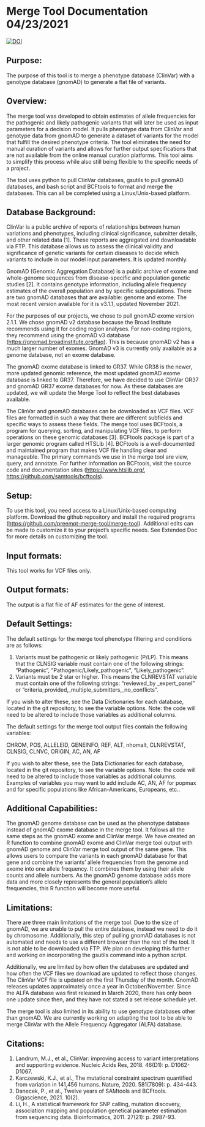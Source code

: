 # Merge Tool Documentation 04/23/2021
[![DOI](https://zenodo.org/badge/DOI/10.5281/zenodo.5592755.svg)](https://doi.org/10.5281/zenodo.5592755)

## Purpose:
The purpose of this tool is to merge a phenotype database (ClinVar) with a genotype database (gnomAD) to generate a flat file of variants. 

## Overview:
The merge tool was developed to obtain estimates of allele frequencies for the pathogenic and likely pathogenic variants that will later be used as input parameters 
for a decision model. It pulls phenotype data from ClinVar and genotype data from gnomAD to generate a dataset of variants for the model that fulfill the desired 
phenotype criteria. The tool eliminates the need for manual curation of variants and allows for further output specifications that are not available from the online 
manual curation platforms. This tool aims to simplify this process while also still being flexible to the specific needs of a project.

The tool uses python to pull ClinVar databases, gsutils to pull gnomAD databases, and bash script and BCFtools to format and merge the databases. This can all be completed 
using a Linux/Unix-based platform. 

## Database Background:
ClinVar is a public archive of reports of relationships between human variations and phenotypes, including clinical significance, submitter details, and other related data [1]. 
These reports are aggregated and downloadable via FTP. This database allows us to assess the clinical validity and significance of genetic variants for certain diseases to 
decide which variants to include in our model input parameters. It is updated monthly. 

GnomAD (Genomic Aggregation Database) is a public archive of exome and whole-genome sequences from disease-specific and population genetic studies [2]. It contains genotype 
information, including allele frequency estimates of the overall population and by specific subpopulations. There are two gnomAD databases that are available: genome and exome. 
The most recent version available for it is v3.1.1, updated November 2021. 

For the purposes of our projects, we chose to pull gnomAD exome version 2.1.1. We chose gnomAD v2 database because the Broad Institute recommends using it for coding region 
analyses. For non-coding regions, they recommend using the gnomAD v3 database (https://gnomad.broadinstitute.org/faq). This is because gnomAD v2 has a much larger number 
of exomes. GnomAD v3 is currently only available as a genome database, not an exome database. 

The gnomAD exome database is linked to GR37. While GR38 is the newer, more updated genomic reference, the most updated gnomAD exome database is linked to GR37. Therefore, 
we have decided to use ClinVar GR37 and gnomAD GR37 exome databases for now. As these databases are updated, we will update the Merge Tool to reflect the best databases available.  

The ClinVar and gnomAD databases can be downloaded as VCF files. VCF files are formatted in such a way that there are different subfields and specific ways to assess these 
fields. The merge tool uses BCFtools, a program for querying, sorting, and manipulating VCF files, to perform operations on these genomic databases [3]. BCFtools package 
is part of a larger genomic program called HTSLib [4]. BCFtools is a well-documented and maintained program that makes VCF file handling clear and manageable. The primary 
commands we use in the merge tool are view, query, and annotate. For further information on BCFtools, visit the source code and documentation sites 
(https://www.htslib.org/, https://github.com/samtools/bcftools).  

## Setup:
To use this tool, you need access to a Linux/Unix-based computing platform. Download the github repository and install the required programs 
(https://github.com/preempt-merge-tool/merge-tool). Additional edits can be made to customize it to your project’s specific needs. See Extended Doc for more details on 
customizing the tool.

## Input formats:
This tool works for VCF files only.

## Output formats:
The output is a flat file of AF estimates for the gene of interest. 

## Default Settings:
The default settings for the merge tool phenotype filtering and conditions are as follows:

1.	Variants must be pathogenic or likely pathogenic (P/LP). This means that the CLNSIG variable must contain one of the following strings: 
“Pathogenic”, “Pathogenic/Likely_pathogenic”, “Likely_pathogenic”.
2.	Variants must be 2 star or higher. This means the CLNREVSTAT variable must contain one of the following strings: 
“reviewed_by _expert_panel” or “criteria_provided,_multiple_submitters,_no_conflicts”. 

If you wish to alter these, see the Data Dictionaries for each database, located in the git repository, to see the variable options. 
Note: the code will need to be altered to include those variables as additional columns. 

The default settings for the merge tool output files contain the following variables:

CHROM, POS, ALLELEID, GENEINFO, REF, ALT, nhomalt, CLNREVSTAT, CLNSIG, CLNVC, ORIGIN, AC, AN, AF

If you wish to alter these, see the Data Dictionaries for each database, located in the git repository, to see the variable options. Note: the code will need to be altered to include those variables as additional columns. Examples of variables you may want to add include AC, AN, AF for popmax and for specific populations like African-Americans, Europeans, etc.. 

## Additional Capabilities:
The gnomAD genome database can be used as the phenotype database instead of gnomAD exome database in the merge tool. It follows all the same steps as the gnomAD exome 
and ClinVar merge. We have created an R function to combine gnomAD exome and ClinVar merge tool output with gnomAD genome and ClinVar merge tool output of the same gene. 
This allows users to compare the variants in each gnomAD database for that gene and combine the variants’ allele frequencies from the genome and exome into one allele frequency. 
It combines them by using their allele counts and allele numbers. As the gnomAD genome database adds more data and more closely represents the general population’s allele 
frequencies, this R function will become more useful.

## Limitations:
There are three main limitations of the merge tool. Due to the size of gnomAD, we are unable to pull the entire database, instead we need to do it by chromosome. 
Additionally, this step of pulling gnomAD databases is not automated and needs to use a different browser than the rest of the tool. It is not able to be downloaded via FTP. 
We plan on developing this further and working on incorporating the gsutils command into a python script. 

Additionally, we are limited by how often the databases are updated and how often the VCF files we download are updated to reflect those changes. The ClinVar VCF file is 
updated on the first Thursday of the month. GnomAD releases updates approximately once a year in October/November. Since the ALFA database was first released in March 2020, 
there has only been one update since then, and they have not stated a set release schedule yet. 

The merge tool is also limited in its ability to use genotype databases other than gnomAD. We are currently working on adapting the tool to be able to merge ClinVar with 
the Allele Frequency Aggregator (ALFA) database.

## Citations:
1.	Landrum, M.J., et al., ClinVar: improving access to variant interpretations and supporting evidence. Nucleic Acids Res, 2018. 46(D1): p. D1062-D1067.
2.	Karczewski, K.J., et al., The mutational constraint spectrum quantified from variation in 141,456 humans. Nature, 2020. 581(7809): p. 434-443.
3.	Danecek, P., et al., Twelve years of SAMtools and BCFtools. Gigascience, 2021. 10(2).
4.	Li, H., A statistical framework for SNP calling, mutation discovery, association mapping and population genetical parameter estimation from sequencing data. Bioinformatics, 2011. 27(21): p. 2987-93.
 
